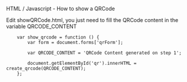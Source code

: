 HTML / Javascript - How to show a QRCode

Edit showQRCode.html, 
you just need to fill the QRCode content in the variable QRCODE_CONTENT

        var show_qrcode = function () {
            var form = document.forms['qrForm'];

            var QRCODE_CONTENT = 'QRCode Content generated on step 1';

            document.getElementById('qr').innerHTML = create_qrcode(QRCODE_CONTENT);
        };

